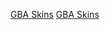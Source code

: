 
[GBA Skins](https://raw.githubusercontent.com/delta-skins/delta-skins.github.io/master/gba%20logo.png)
[GBA Skins](https://delta-skins.github.io/gba)

